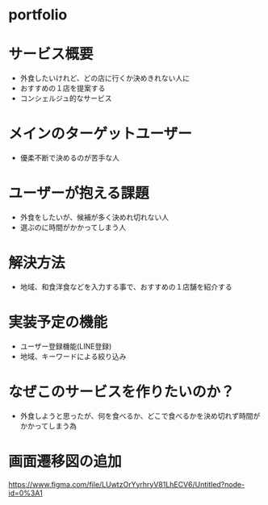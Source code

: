 # portfolio
# サービス概要
  - 外食したいけれど、どの店に行くか決めきれない人に
  - おすすめの１店を提案する
  - コンシェルジュ的なサービス

# メインのターゲットユーザー 
  - 優柔不断で決めるのが苦手な人

# ユーザーが抱える課題
  - 外食をしたいが、候補が多く決めれ切れない人
  - 選ぶのに時間がかかってしまう人

# 解決方法
  - 地域、和食洋食などを入力する事で、おすすめの１店舗を紹介する

# 実装予定の機能
  - ユーザー登録機能(LINE登録)
  - 地域、キーワードによる絞り込み

# なぜこのサービスを作りたいのか？
  - 外食しようと思ったが、何を食べるか、どこで食べるかを決め切れず時間がかかってしまう為

# 画面遷移図の追加
  https://www.figma.com/file/LUwtzOrYyrhryV81LhECV6/Untitled?node-id=0%3A1
